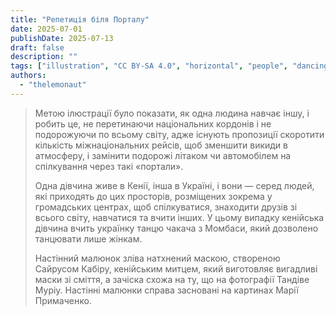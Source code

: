 ```yaml
---
title: "Репетиція біля Порталу"
date: 2025-07-01
publishDate: 2025-07-13
draft: false
description: ""
tags: ["illustration", "CC BY-SA 4.0", "horizontal", "people", "dancing", "africa", "ukraine", "2025-collab" ]
authors:
  - "thelemonaut"
---
```


> Метою ілюстрації було показати, як одна людина навчає іншу, і робить це, не перетинаючи національних кордонів і не подорожуючи по всьому світу, адже існують пропозиції скоротити кількість міжнаціональних рейсів, щоб зменшити викиди в атмосферу, і замінити подорожі літаком чи автомобілем на спілкування через такі «портали».
>
> Одна дівчина живе в Кенії, інша в Україні, і вони — серед людей, які приходять до цих просторів, розміщених зокрема у громадських центрах, щоб спілкуватися, знаходити друзів зі всього світу, навчатися та вчити інших. У цьому випадку кенійська дівчина вчить українку танцю чакача з Момбаси, який дозволено танцювати лише жінкам.
>
> Настінний малюнок зліва натхнений маскою, створеною Сайрусом Кабіру, кенійським митцем, який виготовляє вигадливі маски зі сміття, а зачіска схожа на ту, що на фотографії Тандіве Муріу. Настінні малюнки справа засновані на картинах Марії Примаченко.

